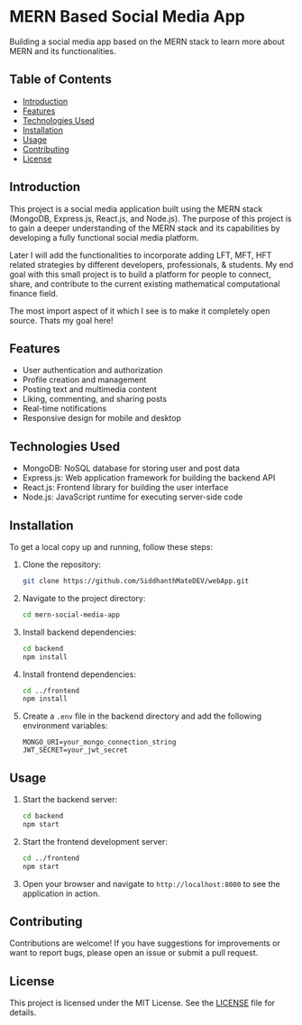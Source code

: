 # MERN Based Social Media App

Building a social media app based on the MERN stack to learn more about MERN and its functionalities.

## Table of Contents

- [Introduction](#introduction)
- [Features](#features)
- [Technologies Used](#technologies-used)
- [Installation](#installation)
- [Usage](#usage)
- [Contributing](#contributing)
- [License](#license)

## Introduction

This project is a social media application built using the MERN stack (MongoDB, Express.js, React.js, and Node.js). The purpose of this project is to gain a deeper understanding of the MERN stack and its capabilities by developing a fully functional social media platform.

Later I will add the functionalities to incorporate adding LFT, MFT, HFT related strategies by different developers, professionals, & students. My end goal with this small project is to build a platform for people to connect, share, and contribute to the current existing mathematical computational finance field.


The most import aspect of it which I see is to make it completely open source. Thats my goal here!

## Features

- User authentication and authorization
- Profile creation and management
- Posting text and multimedia content
- Liking, commenting, and sharing posts
- Real-time notifications
- Responsive design for mobile and desktop

## Technologies Used

- MongoDB: NoSQL database for storing user and post data
- Express.js: Web application framework for building the backend API
- React.js: Frontend library for building the user interface
- Node.js: JavaScript runtime for executing server-side code

## Installation

To get a local copy up and running, follow these steps:

1. Clone the repository:
    ```bash
    git clone https://github.com/SiddhanthMateDEV/webApp.git
    ```

2. Navigate to the project directory:
    ```bash
    cd mern-social-media-app
    ```

3. Install backend dependencies:
    ```bash
    cd backend
    npm install
    ```

4. Install frontend dependencies:
    ```bash
    cd ../frontend
    npm install
    ```

5. Create a `.env` file in the backend directory and add the following environment variables:
    ```env
    MONGO_URI=your_mongo_connection_string
    JWT_SECRET=your_jwt_secret
    ```

## Usage

1. Start the backend server:
    ```bash
    cd backend
    npm start
    ```

2. Start the frontend development server:
    ```bash
    cd ../frontend
    npm start
    ```

3. Open your browser and navigate to `http://localhost:8000` to see the application in action.

## Contributing

Contributions are welcome! If you have suggestions for improvements or want to report bugs, please open an issue or submit a pull request.

## License

This project is licensed under the MIT License. See the [LICENSE](LICENSE) file for details.
